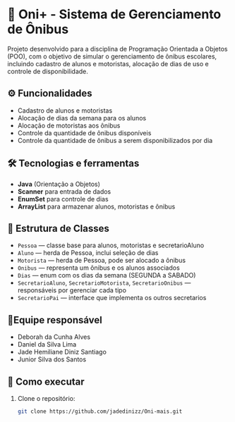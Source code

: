 # 🚌 Oni+ - Sistema de Gerenciamento de Ônibus

Projeto desenvolvido para a disciplina de Programação Orientada a Objetos (POO), com o objetivo de simular o gerenciamento de ônibus escolares, incluindo cadastro de alunos e motoristas, alocação de dias de uso e controle de disponibilidade.


## ⚙️ Funcionalidades

- Cadastro de alunos e motoristas
- Alocação de dias da semana para os alunos
- Alocação de motoristas aos ônibus
- Controle da quantidade de ônibus disponíveis
- Controle da quantidade de ônibus a serem disponibilizados por dia


## 🛠️ Tecnologias e ferramentas

- **Java** (Orientação a Objetos)
- **Scanner** para entrada de dados
- **EnumSet** para controle de dias
- **ArrayList** para armazenar alunos, motoristas e ônibus


## 📁 Estrutura de Classes

- `Pessoa` — classe base para alunos, motoristas e secretarioAluno
- `Aluno` — herda de Pessoa, inclui seleção de dias
- `Motorista` — herda de Pessoa, pode ser alocado a ônibus
- `Onibus` — representa um ônibus e os alunos associados
- `Dias` — enum com os dias da semana (SEGUNDA a SABADO)
- `SecretarioAluno`, `SecretarioMotorista`, `SecretarioOnibus` — responsáveis por gerenciar cada tipo
- `SecretarioPai` — interface que implementa os outros secretarios 


## 👥Equipe responsável
- Deborah da Cunha Alves
- Daniel da Silva Lima
- Jade Hemiliane Diniz Santiago
- Junior Silva dos Santos

 
## 🚀 Como executar

1. Clone o repositório:
   ```bash
   git clone https://github.com/jadedinizz/Oni-mais.git
